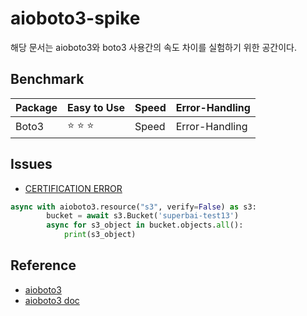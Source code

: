 # aioboto3-spike
해당 문서는 aioboto3와 boto3 사용간의 속도 차이를 실험하기 위한 공간이다.

## Benchmark

| Package | Easy to Use | Speed | Error-Handling |
|---|---|---|---|
| Boto3 | :star: :star: :star: | Speed | Error-Handling |



## Issues
- [CERTIFICATION ERROR](https://github.com/aio-libs/aiobotocore/issues/548)
```python
async with aioboto3.resource("s3", verify=False) as s3:
        bucket = await s3.Bucket('superbai-test13')
        async for s3_object in bucket.objects.all():
            print(s3_object)
```


## Reference
- [aioboto3](https://pypi.org/project/aioboto3/)
- [aioboto3 doc](https://aioboto3.readthedocs.io/en/latest/)